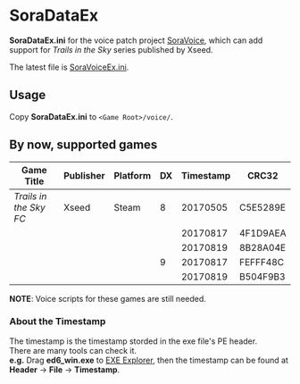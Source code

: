 # SoraDataEx
**SoraDataEx.ini** for the voice patch project [SoraVoice](https://github.com/ZhenjianYang/SoraVoice), which can add support for *Trails in the Sky* series published by Xseed.     

The latest file is [SoraVoiceEx.ini](https://github.com/ZhenjianYang/SoraDataEx/blob/master/SoraDataEx/SoraDataEx.ini).

## Usage
Copy **SoraDataEx.ini** to `<Game Root>/voice/`.   

## By now, supported games
|Game Title                 |Publisher|Platform|DX|Timestamp|CRC32
|---------------------------|---------|--------|--|---------|--------
|*Trails in the Sky FC*     |Xseed    |Steam   |8 |20170505 |C5E5289E
|                           |         |        |  |20170817 |4F1D9AEA
|                           |         |        |  |20170819 |8B28A04E
|                           |         |        |9 |20170817 |FEFFF48C
|                           |         |        |  |20170819 |B504F9B3

**NOTE**: Voice scripts for these games are still needed.   

### About the Timestamp   
The timestamp is the timestamp storded in the exe file's PE header.   
There are many tools can check it.    
**e.g.** Drag **ed6_win.exe** to [EXE Explorer](http://www.mitec.cz/exe.html),
then the timestamp can be found at **Header** -> **File** -> **Timestamp**.   


